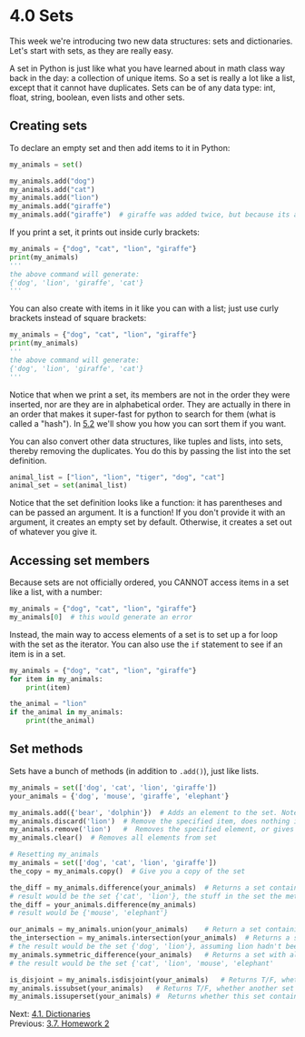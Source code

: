 # 4.0 Sets

This week we're introducing two new data structures: sets and dictionaries. Let's start with sets, as they are really
easy.

A set in Python is just like what you have learned about in math class way back in the day: a collection of unique
items. So a set is really a lot like a list, except that it cannot have duplicates. Sets can be of any data type: int,
float, string, boolean, even lists and other sets.

## Creating sets

To declare an empty set and then add items to it in Python:

```python
my_animals = set()

my_animals.add("dog")
my_animals.add("cat")
my_animals.add("lion")
my_animals.add("giraffe")
my_animals.add("giraffe")  # giraffe was added twice, but because its a set this will be ignored.
```

If you print a set, it prints out inside curly brackets:

```python
my_animals = {"dog", "cat", "lion", "giraffe"}
print(my_animals)
'''
the above command will generate:
{'dog', 'lion', 'giraffe', 'cat'}
'''
```

You can also create with items in it like you can with a list; just use curly brackets instead of square brackets:

```python
my_animals = {"dog", "cat", "lion", "giraffe"}
print(my_animals)
'''
the above command will generate:
{'dog', 'lion', 'giraffe', 'cat'}
'''
```

Notice that when we print a set, its members are not in the order they were inserted, nor are they are in alphabetical
order. They are actually in there in an order that makes it super-fast for python to search for them (what is called a
"hash"). In [5.2](../CH05/5.2.%20Sorting%20Lists.md) we'll show you how you can sort them if you want.

You can also convert other data structures, like tuples and lists, into sets, thereby removing the duplicates. You do
this by passing the list into the set definition.

```python
animal_list = ["lion", "lion", "tiger", "dog", "cat"]
animal_set = set(animal_list)
```

Notice that the set definition looks like a function: it has parentheses and can be passed an argument. It is a
function! If you don't provide it with an argument, it creates an empty set by default. Otherwise, it creates a set out
of whatever you give it.

## Accessing set members

Because sets are not officially ordered, you CANNOT access items in a set like a list, with a number:

```python
my_animals = {"dog", "cat", "lion", "giraffe"}
my_animals[0]  # this would generate an error
```

Instead, the main way to access elements of a set is to set up a for loop with the set as the iterator. You can also use
the `if` statement to see if an item is in a set.

```python
my_animals = {"dog", "cat", "lion", "giraffe"}
for item in my_animals:
    print(item)

the_animal = "lion"
if the_animal in my_animals:
    print(the_animal)
```

## Set methods

Sets have a bunch of methods (in addition to `.add()`), just like lists.

```python
my_animals = set(['dog', 'cat', 'lion', 'giraffe'])
your_animals = {'dog', 'mouse', 'giraffe', 'elephant'}

my_animals.add({'bear', 'dolphin'})  # Adds an element to the set. Note you can add other sets
my_animals.discard('lion')	# Remove the specified item, does nothing if not in set
my_animals.remove('lion')	#  Removes the specified element, or gives error if not in set
my_animals.clear()  # Removes all elements from set

# Resetting my_animals
my_animals = set(['dog', 'cat', 'lion', 'giraffe'])
the_copy = my_animals.copy()  # Give you a copy of the set

the_diff = my_animals.difference(your_animals)  # Returns a set containing the difference between two or more sets
# result would be the set {'cat', 'lion'}, the stuff in the set the method was used for that aren't in the one passed in
the_diff = your_animals.difference(my_animals)
# result would be {'mouse', 'elephant'}

our_animals = my_animals.union(your_animals)	# Return a set containing the union of the two sets
the_intersection = my_animals.intersection(your_animals)  # Returns a set that is the intersection of the two sets
# the result would be the set {'dog', 'lion'}, assuming lion hadn't been removed or my_animals cleared
my_animals.symmetric_difference(your_animals)	# Returns a set with all items not in both sets
# the result would be the set {'cat', 'lion', 'mouse', 'elephant'

is_disjoint = my_animals.isdisjoint(your_animals)	# Returns T/F, whether two sets have an intersection or not
my_animals.issubset(your_animals)	# Returns T/F, whether another set contains this set or not
my_animals.issuperset(your_animals)	#  Returns whether this set contains another set or not
```

Next: [4.1. Dictionaries](4.1.%20Dictionaries.md)<br>
Previous: [3.7. Homework 2](../CH03/3.7.%20Homework%203.md)
